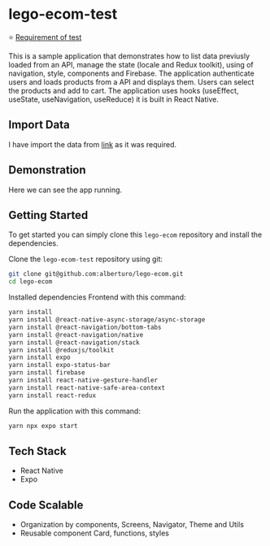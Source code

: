 # lego-ecom-test




:star: [Requirement of test](https://doc.clickup.com/3063428/p/h/2xfm4-25345/e3bf53053b8ebbc)

This is a sample application that demonstrates how to list data previusly loaded from an API, manage the state (locale and Redux toolkit), using of navigation, style, components and Firebase. The application authenticate users and loads products from a API and displays them. Users can select the products and add to cart. The application uses hooks (useEffect, useState, useNavigation, useReduce) it is built in React Native.



## Import Data
I have import the data from [link](https://documenter.getpostman.com/view/25149686/2s8Z73zWXA) as it was required.


## Demonstration


Here we can see the app running.



## Getting Started
To get started  you can simply clone this `lego-ecom` repository and install the dependencies.

Clone the `lego-ecom-test` repository using git:

```bash
git clone git@github.com:alberturo/lego-ecom.git
cd lego-ecom
```

Installed dependencies Frontend with this command:
```bash
yarn install
yarn install @react-native-async-storage/async-storage
yarn install @react-navigation/bottom-tabs
yarn install @react-navigation/native
yarn install @react-navigation/stack
yarn install @reduxjs/toolkit
yarn install expo
yarn install expo-status-bar
yarn install firebase
yarn install react-native-gesture-handler
yarn install react-native-safe-area-context
yarn install react-redux

```


Run the application with this command:
```bash
yarn npx expo start

```

## Tech Stack
* React Native
* Expo

## Code Scalable
* Organization by components, Screens, Navigator, Theme and Utils
* Reusable component Card, functions, styles
